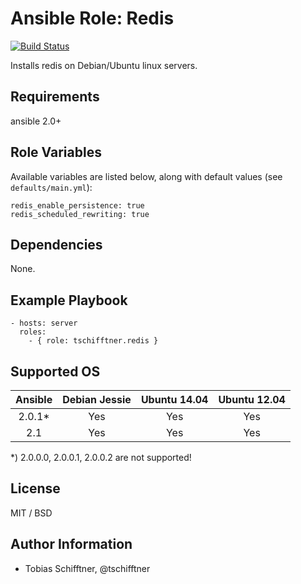 # Ansible Role: Redis

[![Build Status](https://travis-ci.org/tschifftner/ansible-role-redis.svg)](https://travis-ci.org/tschifftner/ansible-role-redis)

Installs redis on Debian/Ubuntu linux servers.

## Requirements

ansible 2.0+

## Role Variables

Available variables are listed below, along with default values (see `defaults/main.yml`):

```
redis_enable_persistence: true
redis_scheduled_rewriting: true
```


## Dependencies

None.

## Example Playbook

    - hosts: server
      roles:
        - { role: tschifftner.redis }

## Supported OS

Ansible          | Debian Jessie    | Ubuntu 14.04    | Ubuntu 12.04
:--------------: | :--------------: | :-------------: | :-------------: 
2.0.1*           | Yes              | Yes             | Yes
2.1              | Yes              | Yes             | Yes

*) 2.0.0.0, 2.0.0.1, 2.0.0.2 are not supported!


## License

MIT / BSD

## Author Information

 - Tobias Schifftner, @tschifftner
